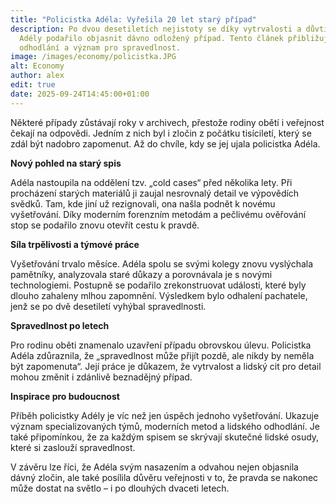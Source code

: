 ```yaml
---
title: "Policistka Adéla: Vyřešila 20 let starý případ"
description: Po dvou desetiletích nejistoty se díky vytrvalosti a důvtipu policistky 
  Adély podařilo objasnit dávno odložený případ. Tento článek přibližuje její práci, 
  odhodlání a význam pro spravedlnost.
image: /images/economy/policistka.JPG
alt: Economy
author: alex
edit: true
date: 2025-09-24T14:45:00+01:00
---
```

Některé případy zůstávají roky v archivech, přestože rodiny obětí i veřejnost čekají na odpovědi. Jedním z nich byl i zločin z počátku tisíciletí, který se zdál být nadobro zapomenut. Až do chvíle, kdy se jej ujala policistka Adéla.

**Nový pohled na starý spis**

Adéla nastoupila na oddělení tzv. „cold cases“ před několika lety. Při procházení starých materiálů ji zaujal nesrovnalý detail ve výpovědích svědků. Tam, kde jiní už rezignovali, ona našla podnět k novému vyšetřování. Díky moderním forenzním metodám a pečlivému ověřování stop se podařilo znovu otevřít cestu k pravdě.

**Síla trpělivosti a týmové práce**

Vyšetřování trvalo měsíce. Adéla spolu se svými kolegy znovu vyslýchala pamětníky, analyzovala staré důkazy a porovnávala je s novými technologiemi. Postupně se podařilo zrekonstruovat události, které byly dlouho zahaleny mlhou zapomnění. Výsledkem bylo odhalení pachatele, jenž se po dvě desetiletí vyhýbal spravedlnosti.

**Spravedlnost po letech**

Pro rodinu oběti znamenalo uzavření případu obrovskou úlevu. Policistka Adéla zdůraznila, že „spravedlnost může přijít pozdě, ale nikdy by neměla být zapomenuta“. Její práce je důkazem, že vytrvalost a lidský cit pro detail mohou změnit i zdánlivě beznadějný případ.

**Inspirace pro budoucnost**

Příběh policistky Adély je víc než jen úspěch jednoho vyšetřování. Ukazuje význam specializovaných týmů, moderních metod a lidského odhodlání. Je také připomínkou, že za každým spisem se skrývají skutečné lidské osudy, které si zaslouží spravedlnost.

V závěru lze říci, že Adéla svým nasazením a odvahou nejen objasnila dávný zločin, ale také posílila důvěru veřejnosti v to, že pravda se nakonec může dostat na světlo – i po dlouhých dvaceti letech.
